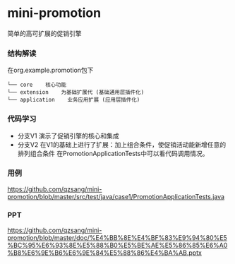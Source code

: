 # mini-promotion
简单的高可扩展的促销引擎

### 结构解读
在org.example.promotion包下
```
└── core    核心功能
└── extension    为基础扩展代 (基础通用层插件化)
└── application    业务应用扩展 (应用层插件化)
```
### 代码学习
- 分支V1 演示了促销引擎的核心和集成
- 分支V2 在V1的基础上进行了扩展：加上组合条件，使促销活动能新增任意的排列组合条件
在PromotionApplicationTests中可以看代码调用情况。

### 用例
https://github.com/qzsang/mini-promotion/blob/master/src/test/java/case1/PromotionApplicationTests.java

### PPT
https://github.com/qzsang/mini-promotion/blob/master/doc/%E4%BB%8E%E4%BF%83%E9%94%80%E5%BC%95%E6%93%8E%E5%88%B0%E5%BE%AE%E5%86%85%E6%A0%B8%E6%9E%B6%E6%9E%84%E5%88%86%E4%BA%AB.pptx
